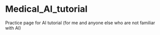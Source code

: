 # Medical_AI_tutorial
Practice page for AI tutorial (for me and anyone else who are not familiar with AI)
